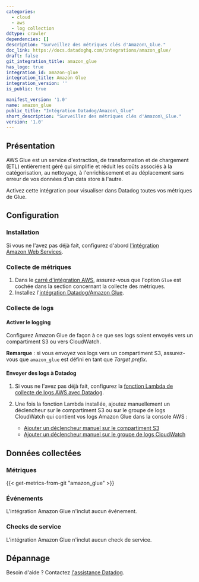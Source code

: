 ```yaml
---
categories:
  - cloud
  - aws
  - log collection
ddtype: crawler
dependencies: []
description: "Surveillez des métriques clés d'Amazon\_Glue."
doc_link: https://docs.datadoghq.com/integrations/amazon_glue/
draft: false
git_integration_title: amazon_glue
has_logo: true
integration_id: amazon-glue
integration_title: Amazon Glue
integration_version: ''
is_public: true

manifest_version: '1.0'
name: amazon_glue
public_title: "Intégration Datadog/Amazon\_Glue"
short_description: "Surveillez des métriques clés d'Amazon\_Glue."
version: '1.0'
---
```

## Présentation

AWS Glue est un service d'extraction, de transformation et de chargement (ETL) entièrement géré qui simplifie et réduit les coûts associés à la catégorisation, au  nettoyage, à l'enrichissement et au déplacement sans erreur de vos données d'un data store à l'autre.

Activez cette intégration pour visualiser dans Datadog toutes vos métriques de Glue.

## Configuration

### Installation

Si vous ne l'avez pas déjà fait, configurez d'abord [l'intégration Amazon Web Services][1].

### Collecte de métriques

1. Dans le [carré d'intégration AWS][2], assurez-vous que l'option `Glue` est cochée dans la section concernant la collecte des métriques.
2. Installez l'[intégration Datadog/Amazon Glue][3].

### Collecte de logs

#### Activer le logging

Configurez Amazon Glue de façon à ce que ses logs soient envoyés vers un compartiment S3 ou vers CloudWatch.

**Remarque** : si vous envoyez vos logs vers un compartiment S3, assurez-vous que `amazon_glue` est défini en tant que _Target prefix_.

#### Envoyer des logs à Datadog

1. Si vous ne l'avez pas déjà fait, configurez la [fonction Lambda de collecte de logs AWS avec Datadog][4].
2. Une fois la fonction Lambda installée, ajoutez manuellement un déclencheur sur le compartiment S3 ou sur le groupe de logs CloudWatch qui contient vos logs Amazon Glue dans la console AWS :

    - [Ajouter un déclencheur manuel sur le compartiment S3][5]
    - [Ajouter un déclencheur manuel sur le groupe de logs CloudWatch][6]

## Données collectées

### Métriques
{{< get-metrics-from-git "amazon_glue" >}}


### Événements

L'intégration Amazon Glue n'inclut aucun événement.

### Checks de service

L'intégration Amazon Glue n'inclut aucun check de service.

## Dépannage

Besoin d'aide ? Contactez [l'assistance Datadog][8].

[1]: https://docs.datadoghq.com/fr/integrations/amazon_web_services/
[2]: https://app.datadoghq.com/account/settings#integrations/amazon_web_services
[3]: https://app.datadoghq.com/account/settings#integrations/amazon-glue
[4]: https://docs.datadoghq.com/fr/integrations/amazon_web_services/?tab=allpermissions#set-up-the-datadog-lambda-function
[5]: https://docs.datadoghq.com/fr/integrations/amazon_web_services/?tab=allpermissions#collecting-logs-from-s3-buckets
[6]: https://docs.datadoghq.com/fr/integrations/amazon_web_services/?tab=allpermissions#collecting-logs-from-cloudwatch-log-group
[7]: https://github.com/DataDog/dogweb/blob/prod/integration/amazon_glue/amazon_glue_metadata.csv
[8]: https://docs.datadoghq.com/fr/help/
